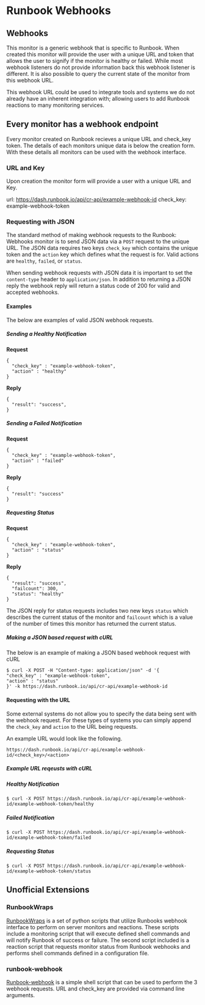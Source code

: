 # Runbook Webhooks

## Webhooks

This monitor is a generic webhook that is specific to Runbook. When created this monitor will provide the user with a unique URL and token that allows the user to signify if the monitor is healthy or failed. While most webhook listeners do not provide information back this webhook listener is different. It is also possible to query the current state of the monitor from this webhook URL.

This webhook URL could be used to integrate tools and systems we do not already have an inherent integration with; allowing users to add Runbook reactions to many monitoring services.

## Every monitor has a webhook endpoint

Every monitor created on Runbook recieves a unique URL and check_key token. The details of each monitors unique data is below the creation form. With these details all monitors can be used with the webhook interface.

### URL and Key

Upon creation the monitor form will provide a user with a unique URL and Key. 

url: https://dash.runbook.io/api/cr-api/example-webhook-id
check_key: example-webhook-token

### Requesting with JSON

The standard method of making webhook requests to the Runbook: Webhooks monitor is to send JSON data via a `POST` request to the unique URL. The JSON data requires two keys `check_key` which contains the unique token and the `action` key which defines what the request is for. Valid actions are `healthy`, `failed`, or `status`.

When sending webhook requests with JSON data it is important to set the `content-type` header to `application/json`. In addition to returning a JSON reply the webhook reply will return a status code of 200 for valid and accepted webhooks.

#### Examples

The below are examples of valid JSON webhook requests.

##### Sending a Healthy Notification

**Request**

    {
      "check_key" : "example-webhook-token",
      "action" : "healthy"
    }

**Reply**

    {
      "result": "success",
    }

##### Sending a Failed Notification

**Request**

    {
      "check_key" : "example-webhook-token",
      "action" : "failed"
    }

**Reply**

    {
      "result": "success"
    }


##### Requesting Status

**Request**

    {
      "check_key" : "example-webhook-token",
      "action" : "status"
    }
            
**Reply**

    {
      "result": "success",
      "failcount": 300,
      "status": "healthy"
    }

The JSON reply for status requests includes two new keys `status` which describes the current status of the monitor and `failcount` which is a value of the number of times this monitor has returned the current status.

##### Making a JSON based request with cURL

The below is an example of making a JSON based webhook request with cURL

    $ curl -X POST -H "Content-type: application/json" -d '{
    "check_key" : "example-webhook-token",
    "action" : "status"
    }' -k https://dash.runbook.io/api/cr-api/example-webhook-id
            
#### Requesting with the URL

Some external systems do not allow you to specify the data being sent with the webhook request. For these types of systems you can simply append the `check_key` and `action` to the URL being requests.

An example URL would look like the following.

    https://dash.runbook.io/api/cr-api/example-webhook-id/<check_key>/<action>

##### Example URL reqeusts with cURL

##### Healthy Notification

    $ curl -X POST https://dash.runbook.io/api/cr-api/example-webhook-id/example-webhook-token/healthy

##### Failed Notification

    $ curl -X POST https://dash.runbook.io/api/cr-api/example-webhook-id/example-webhook-token/failed

##### Requesting Status

    $ curl -X POST https://dash.runbook.io/api/cr-api/example-webhook-id/example-webhook-token/status

## Unofficial Extensions

### RunbookWraps

[RunbookWraps](https://github.com/madflojo/RunbookWraps) is a set of python scripts that utilize Runbooks webhook interface to perform on server monitors and reactions. These scripts include a monitoring script that will execute defined shell commands and will notify Runbook of success or failure. The second script included is a reaction script that requests monitor status from Runbook webhooks and performs shell commands defined in a configuration file.

### runbook-webhook

[Runbook-webhook](https://github.com/madflojo/runbook-webhook) is a simple shell script that can be used to perform the 3 webhook requests. URL and check_key are provided via command line arguments.


